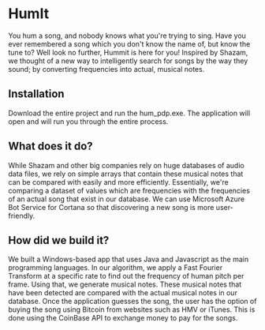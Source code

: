 # HumIt
You hum a song, and nobody knows what you're trying to sing.
Have you ever remembered a song which you don't know the name of, but know the tune to? Well look no further, Hummit is here for you! Inspired by Shazam, we thought of a new way to intelligently search for songs by the way they sound; by converting frequencies into actual, musical notes.

## Installation
Download the entire project and run the hum_pdp.exe. The application will open and will run you through the entire process.

## What does it do?
While Shazam and other big companies rely on huge databases of audio data files, we rely on simple arrays that contain these musical notes that can be compared with easily and more efficiently. Essentially, we're comparing a dataset of values which are frequencies with the frequencies of an actual song that exist in our database. We can use Microsoft Azure Bot Service for Cortana so that discovering a new song is more user-friendly.

## How did we build it?
We built a Windows-based app that uses Java and Javascript as the main programming languages. In our algorithm, we apply a Fast Fourier Transform at a specific rate to find out the frequency of human pitch per frame. Using that, we generate musical notes. These musical notes that have been detected are compared with the actual musical notes in our database. Once the application guesses the song, the user has the option of buying the song using Bitcoin from websites such as HMV or iTunes. This is done using the CoinBase API to exchange money to pay for the songs.
